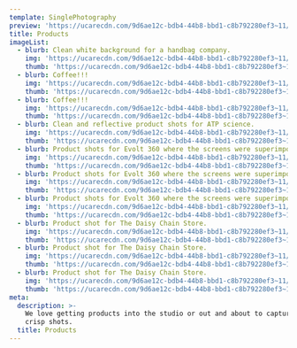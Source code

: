 ```yaml
---
template: SinglePhotography
preview: 'https://ucarecdn.com/9d6ae12c-bdb4-44b8-bbd1-c8b792280ef3~11/nth/0/'
title: Products
imageList:
  - blurb: Clean white background for a handbag company.
    img: 'https://ucarecdn.com/9d6ae12c-bdb4-44b8-bbd1-c8b792280ef3~11/nth/0/'
    thumb: 'https://ucarecdn.com/9d6ae12c-bdb4-44b8-bbd1-c8b792280ef3~11/nth/0/'
  - blurb: Coffee!!!
    img: 'https://ucarecdn.com/9d6ae12c-bdb4-44b8-bbd1-c8b792280ef3~11/nth/2/'
    thumb: 'https://ucarecdn.com/9d6ae12c-bdb4-44b8-bbd1-c8b792280ef3~11/nth/2/'
  - blurb: Coffee!!!
    img: 'https://ucarecdn.com/9d6ae12c-bdb4-44b8-bbd1-c8b792280ef3~11/nth/3/'
    thumb: 'https://ucarecdn.com/9d6ae12c-bdb4-44b8-bbd1-c8b792280ef3~11/nth/3/'
  - blurb: Clean and reflective product shots for ATP science.
    img: 'https://ucarecdn.com/9d6ae12c-bdb4-44b8-bbd1-c8b792280ef3~11/nth/4/'
    thumb: 'https://ucarecdn.com/9d6ae12c-bdb4-44b8-bbd1-c8b792280ef3~11/nth/4/'
  - blurb: Product shots for Evolt 360 where the screens were superimposed on.
    img: 'https://ucarecdn.com/9d6ae12c-bdb4-44b8-bbd1-c8b792280ef3~11/nth/5/'
    thumb: 'https://ucarecdn.com/9d6ae12c-bdb4-44b8-bbd1-c8b792280ef3~11/nth/5/'
  - blurb: Product shots for Evolt 360 where the screens were superimposed on.
    img: 'https://ucarecdn.com/9d6ae12c-bdb4-44b8-bbd1-c8b792280ef3~11/nth/6/'
    thumb: 'https://ucarecdn.com/9d6ae12c-bdb4-44b8-bbd1-c8b792280ef3~11/nth/6/'
  - blurb: Product shots for Evolt 360 where the screens were superimposed on.
    img: 'https://ucarecdn.com/9d6ae12c-bdb4-44b8-bbd1-c8b792280ef3~11/nth/7/'
    thumb: 'https://ucarecdn.com/9d6ae12c-bdb4-44b8-bbd1-c8b792280ef3~11/nth/7/'
  - blurb: Product shot for The Daisy Chain Store.
    img: 'https://ucarecdn.com/9d6ae12c-bdb4-44b8-bbd1-c8b792280ef3~11/nth/8/'
    thumb: 'https://ucarecdn.com/9d6ae12c-bdb4-44b8-bbd1-c8b792280ef3~11/nth/8/'
  - blurb: Product shot for The Daisy Chain Store.
    img: 'https://ucarecdn.com/9d6ae12c-bdb4-44b8-bbd1-c8b792280ef3~11/nth/9/'
    thumb: 'https://ucarecdn.com/9d6ae12c-bdb4-44b8-bbd1-c8b792280ef3~11/nth/9/'
  - blurb: Product shot for The Daisy Chain Store.
    img: 'https://ucarecdn.com/9d6ae12c-bdb4-44b8-bbd1-c8b792280ef3~11/nth/10/'
    thumb: 'https://ucarecdn.com/9d6ae12c-bdb4-44b8-bbd1-c8b792280ef3~11/nth/10/'
meta:
  description: >-
    We love getting products into the studio or out and about to capture some
    crisp shots.
  title: Products
---
```

